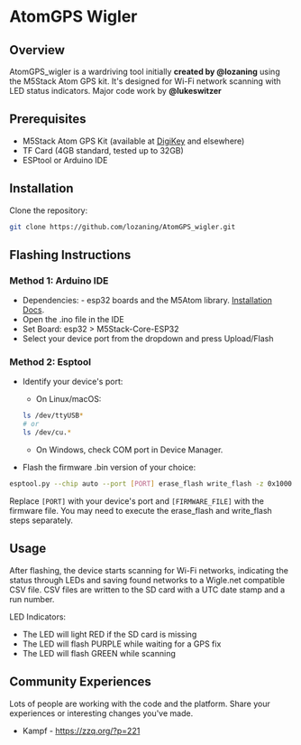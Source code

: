 # AtomGPS Wigler

## Overview
AtomGPS_wigler is a wardriving tool initially **created by @lozaning** using the M5Stack Atom GPS kit. It's designed for Wi-Fi network scanning with LED status indicators.
Major code work by **@lukeswitzer**

## Prerequisites
- M5Stack Atom GPS Kit (available at [DigiKey](https://www.digikey.com/en/products/detail/m5stack-technology-co-ltd/K043/13148796) and elsewhere)
- TF Card (4GB standard, tested up to 32GB)
- ESPtool or Arduino IDE

## Installation
Clone the repository:
```bash
git clone https://github.com/lozaning/AtomGPS_wigler.git
```

## Flashing Instructions

### Method 1: Arduino IDE
- Dependencies:
      - esp32 boards and the M5Atom library. [Installation Docs](https://docs.espressif.com/projects/arduino-esp32/en/latest/installing.html). 
- Open the .ino file in the IDE
- Set Board: esp32 > M5Stack-Core-ESP32
- Select your device port from the dropdown and press Upload/Flash

### Method 2: Esptool
- Identify your device's port:
   - On Linux/macOS:
  ```bash
  ls /dev/ttyUSB*
  # or 
  ls /dev/cu.*
  ```
   - On Windows, check COM port in Device Manager.

- Flash the firmware .bin version of your choice: 
```bash
esptool.py --chip auto --port [PORT] erase_flash write_flash -z 0x1000 [FIRMWARE_FILE]
```
Replace `[PORT]` with your device's port and `[FIRMWARE_FILE]` with the firmware file.
You may need to execute the erase_flash and write_flash steps separately.

## Usage
After flashing, the device starts scanning for Wi-Fi networks, indicating the status through LEDs and saving found networks to a Wigle.net compatible CSV file. 
CSV files are written to the SD card with a UTC date stamp and a run number.

LED Indicators:
- The LED will light RED if the SD card is missing
- The LED will flash PURPLE while waiting for a GPS fix
- The LED will flash GREEN while scanning

## Community Experiences
Lots of people are working with the code and the platform. Share your experiences or interesting changes you've made.
- Kampf - https://zzq.org/?p=221
